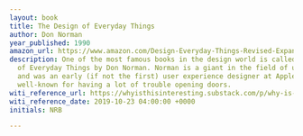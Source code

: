 ```yaml
---
layout: book
title: The Design of Everyday Things
author: Don Norman
year_published: 1990
amazon_url: https://www.amazon.com/Design-Everyday-Things-Revised-Expanded/dp/0465050654/ref=as_li_ss_tl?crid=1VBXC08F1ZYVY&keywords=design+of+everyday+things&qid=1571757925&sprefix=ten+arguments+for+delet,aps,140&sr=8-1&linkCode=ll1&tag=noahbrierdotc-20&linkId=3402df215786d7312febd752bd2a6c48
description: One of the most famous books in the design world is called The Design
  of Everyday Things by Don Norman. Norman is a giant in the field of user experience
  and was an early (if not the first) user experience designer at Apple. He’s also
  well-known for having a lot of trouble opening doors.
witi_reference_url: https://whyisthisinteresting.substack.com/p/why-is-this-interesting-the-norman
witi_reference_date: 2019-10-23 04:00:00 +0000
initials: NRB

---
```

